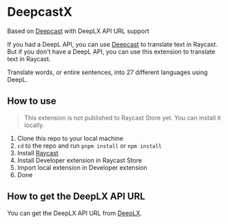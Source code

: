 # DeepcastX

Based on [Deepcast](https://www.raycast.com/mooxl/deepcast) with DeepLX API URL support

If you had a DeepL API, you can use [Deepcast](https://www.raycast.com/mooxl/deepcast) to translate text in Raycast. But if you don't have a DeepL API, you can use this extension to translate text in Raycast.

Translate words, or entire sentences, into 27 different languages using DeepL.

## How to use

>This extension is not published to Raycast Store yet. You can install it locally.

1. Clone this repo to your local machine
2. `cd` to the repo and run `pnpm install` or `npm install`
3. Install [Raycast](https://www.raycast.com/)
4. Install Developer extension in Raycast Store
5. Import local extension in Developer extension
6. Done

## How to get the DeepLX API URL

You can get the DeepLX API URL from [DeepLX](https://github.com/OwO-Network/DeepLX).
